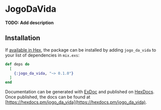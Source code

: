# JogoDaVida

**TODO: Add description**

## Installation

If [available in Hex](https://hex.pm/docs/publish), the package can be installed
by adding `jogo_da_vida` to your list of dependencies in `mix.exs`:

```elixir
def deps do
  [
    {:jogo_da_vida, "~> 0.1.0"}
  ]
end
```

Documentation can be generated with [ExDoc](https://github.com/elixir-lang/ex_doc)
and published on [HexDocs](https://hexdocs.pm). Once published, the docs can
be found at [https://hexdocs.pm/jogo_da_vida](https://hexdocs.pm/jogo_da_vida).

